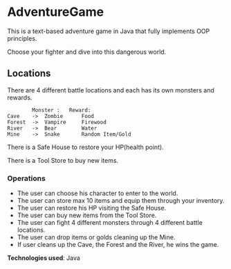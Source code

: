 # AdventureGame
This is a text-based adventure game in Java that fully implements OOP principles.

Choose your fighter and dive into this dangerous world.

## Locations

There are 4 different battle locations and each has its own monsters and rewards.
	
			Monster	:	Reward:
	Cave	-> 	Zombie		Food
	Forest	-> 	Vampire		Firewood
	River	->	Bear		Water
	Mine	->	Snake		Random Item/Gold		
	
There is a Safe House to restore your HP(health point).

There is a Tool Store to buy new items.

### Operations
- The user can choose his character to enter to the world.
- The user can store max 10 items and equip them through your inventory.
- The user can restore his HP visiting the Safe House.
- The user can buy new items from the Tool Store.
- The user can fight 4 different monsters through 4 different battle locations.
- The user can drop items or golds cleaning up the Mine.
- If user cleans up the Cave, the Forest and the River, he wins the game.

**Technologies used**: Java
